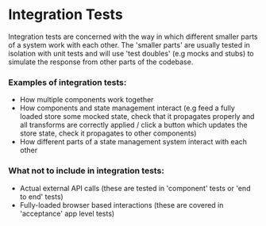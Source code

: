 # Integration Tests

Integration tests are concerned with the way in which different smaller parts of a system work with each other. The 'smaller parts' are usually tested in isolation with unit tests and will use 'test doubles' (e.g mocks and stubs) to simulate the response from other parts of the codebase.

### Examples of integration tests:

* How multiple components work together
* How components and state management interact (e.g feed a fully loaded store some mocked state, check that it propagates properly and all transforms are correctly applied / click a button which updates the store state, check it propagates to other components)
* How different parts of a state management system interact with each other

### What not to include in integration tests:

* Actual external API calls (these are tested in 'component' tests or 'end to end' tests)
* Fully-loaded browser based interactions (these are covered in 'acceptance' app level tests)
